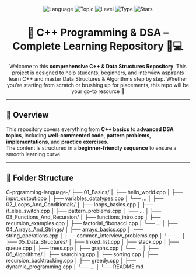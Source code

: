<p align="center">
  <img src="https://img.shields.io/badge/Language-C++-blue.svg" alt="Language">
  <img src="https://img.shields.io/badge/Topic-Data%20Structures%20%26%20Algorithms-green.svg" alt="Topic">
  <img src="https://img.shields.io/badge/Level-Beginner%20to%20Advanced-orange.svg" alt="Level">
  <img src="https://img.shields.io/badge/Type-Educational%20%7C%20Interview%20Prep-red.svg" alt="Type">
  <img src="https://img.shields.io/github/stars/rrajudepository/C-prgramming-language-.svg?style=social" alt="Stars">
</p>

<h1 align="center">🚀 C++ Programming & DSA – Complete Learning Repository 🧠💻</h1>

<p align="center">
  Welcome to this <strong>comprehensive C++ & Data Structures Repository</strong>.  
  This project is designed to help students, beginners, and interview aspirants learn C++ and master Data Structures & Algorithms step by step.  
  Whether you're starting from scratch or brushing up for placements, this repo will be your go-to resource 🧭
</p>

---

## 📌 Overview

This repository covers everything from **C++ basics** to **advanced DSA topics**, including **well-commented code**, **pattern problems**, **implementations**, and **practice exercises**.  
The content is structured in a **beginner-friendly sequence** to ensure a smooth learning curve.

---

## 🧭 Folder Structure
C-prgramming-language-/
├── 01_Basics/
│ ├── hello_world.cpp
│ ├── input_output.cpp
│ ├── variables_datatypes.cpp
│ └── ...
│
├── 02_Loops_And_Conditionals/
│ ├── loops_basics.cpp
│ ├── if_else_switch.cpp
│ ├── pattern_problems.cpp
│ └── ...
│
├── 03_Functions_And_Recursion/
│ ├── functions_intro.cpp
│ ├── recursion_examples.cpp
│ ├── factorial_fibonacci.cpp
│ └── ...
│
├── 04_Arrays_And_Strings/
│ ├── arrays_basics.cpp
│ ├── string_operations.cpp
│ ├── common_interview_problems.cpp
│ └── ...
│
├── 05_Data_Structures/
│ ├── linked_list.cpp
│ ├── stack.cpp
│ ├── queue.cpp
│ ├── trees.cpp
│ ├── graphs.cpp
│ └── ...
│
├── 06_Algorithms/
│ ├── searching.cpp
│ ├── sorting.cpp
│ ├── recursion_backtracking.cpp
│ ├── greedy.cpp
│ ├── dynamic_programming.cpp
│ └── ...
│
└── README.md
